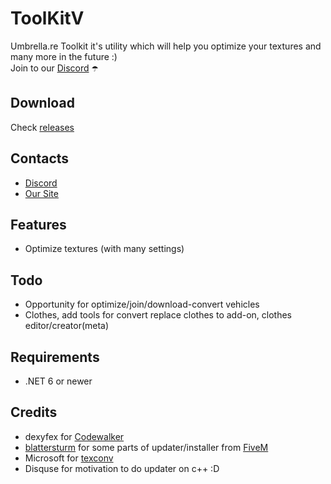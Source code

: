 # ToolKitV
Umbrella.re Toolkit it's utility which will help you optimize your textures and many more in the future :)<br>
Join to our [Discord](https://discord.gg/8mEAy9a) ☂️

## Download
Check [releases](https://github.com/umbrellare/ToolKitV/releases)

## Contacts
- [Discord](https://discord.gg/8mEAy9a)
- [Our Site](https://umbrella.re)

## Features
- Optimize textures (with many settings)

## Todo
- Opportunity for optimize/join/download-convert vehicles
- Clothes, add tools for convert replace clothes to add-on, clothes editor/creator(meta)

## Requirements
- .NET 6 or newer

## Credits
 - dexyfex for [Codewalker](https://github.com/dexyfex/CodeWalker)
 - [blattersturm](https://github.com/blattersturm) for some parts of updater/installer from [FiveM](https://github.com/citizenfx/fivem)
 - Microsoft for [texconv](https://github.com/microsoft/DirectXTex)
 - Disquse for motivation to do updater on c++ :D
